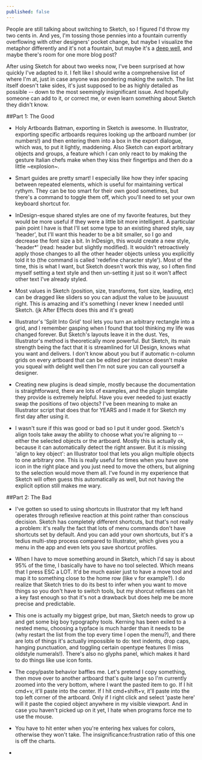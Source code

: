 ```yaml
---
published: false
---
```



People are still talking about switching to Sketch, so I figured I'd throw my two cents in. And yes, I'm tossing those pennies into a fountain currently overflowing with other designers' pocket change, but maybe I visualize the metaphor differently and it's not a fountain, but maybe it's a [deep well](https://twitter.com/blk/status/599257346724876289), and maybe there's room for one more blog post?

After using Sketch for about two weeks now, I've been surprised at how quickly I've adapted to it. I felt like I should write a comprehensive list of where I'm at, just in case anyone was pondering making the switch. The list itself doesn't take sides, it's just supposed to be as highly detailed as possible -- down to the most seemingly insignificant issue. And hopefully someone can add to it, or correct me, or even learn something about Sketch they didn't know.

##Part 1: The Good
- Holy Artboards Batman, exporting in Sketch is awesome. In Illustrator, exporting specific artboards requires looking up the artboard number (or numbers!) and then entering them into a box in the export dialogue, which was, to put it lightly, maddening. Also Sketch can export arbitrary objects and groups, a feature which I can only react to by making the gesture Italian chefs make when they kiss their fingertips and then do a little ~explosion~.

- Smart guides are pretty smart! I especially like how they infer spacing between repeated elements, which is useful for maintaining vertical rythym. They can be too smart for their own good sometimes, but there's a command to toggle them off, which you'll need to set your own keyboard shortcut for.

- InDesign-esque shared styles are one of my favorite features, but they would be more useful if they were a little bit more intelligent. A particular pain point I have is that I'll set some type to an existing shared style, say 'header', but I'll want this header to be a bit smaller, so I go and decrease the font size a bit. In InDesign, this would create a new style, 'header\*' (read: header but slightly modified). It wouldn't retroactively apply those changes to all the other header objects unless you explicitly told it to (the command is called 'redefine character style'). Most of the time, this is what I want, but Sketch doesn't work this way, so I often find myself setting a text style and then un-setting it just so it won't affect other text I've already styled.

- Most values in Sketch (position, size, transforms, font size, leading, etc) can be dragged like sliders so you can adjust the value to be juuuuust right. This is amazing and it's something I never knew I needed until Sketch. (jk After Effects does this and it's great)

- Illustrator's 'Split Into Grid' tool lets you turn an arbitrary rectangle into a grid, and I remember gasping when I found that tool thinking my life was changed forever. But Sketch's layouts leave it in the dust. Yes, Illustrator's method is theoretically more powerful. But Sketch, its main strength being the fact that it is streamlined for UI Design, knows what you want and delivers. I don't know about you but if automatic n-column grids on every artboard that can be edited per instance doesn't make you squeal with delight well then I'm not sure you can call yourself a designer.

- Creating new plugins is dead simple, mostly because the documentation is straightforward, there are lots of examples, and the plugin template they provide is extremely helpful. Have you ever needed to just exactly swap the positions of two objects? I've been meaning to make an Illustrator script that does that for YEARS and I made it for Sketch my first day after using it.

- I wasn't sure if this was good or bad so I put it under good. Sketch's align tools take away the ability to choose what you're aligning to -- either the selected objects or the artboard. Mostly this is actually ok, because it can automatically detect the right answer. But it *is* missing 'align to key object': an Illustrator tool that lets you align multiple objects to one arbitrary one. This is really useful for times when you have one icon in the right place and you just need to move the others, but aligning to the selection would move them all. I've found in my experience that Sketch will often guess this automatically as well, but not having the explicit option still makes me wary.


##Part 2: The Bad
- I've gotten so used to using shortcuts in Illustrator that my left hand operates through reflexive reaction at this point rather than conscious decision. Sketch has completely different shortcuts, but that's not really a problem: it's really the fact that lots of menu commands don't have shortcuts set by default. And you can add your own shortcuts, but it's a tedius multi-step process compared to Illustrator, which gives you a menu in the app and even lets you save shortcut profiles.

- When I have to move something around in Sketch, which I'd say is about 95% of the time, I basically have to have no tool selected. Which means that I press ESC a LOT. It'd be much easier just to have a move tool and map it to something close to the home row (like v for example?). I do realize that Sketch tries to do its best to infer when you want to move things so you don't have to switch tools, but my shorcut reflexes can hit a key fast enough so that it's not a drawback but does help me be more precise and predictable.

- This one is actually my biggest gripe, but man, Sketch needs to grow up and get some big boy typography tools. Kerning has been exiled to a nested menu, choosing a typface is much harder than it needs to be (why restart the list from the top every time I open the menu?), and there are lots of things it's actually impossible to do: text indents, drop caps, hanging punctuation, and toggling certain opentype features (I miss oldstyle numerals!). There's also no glyphs panel, which makes it hard to do things like use icon fonts.

- The copy/paste behavior baffles me. Let's pretend I copy something, then move over to another artboard that's quite large so I'm currently zoomed into the very bottom, where I want the pasted item to go. If I hit cmd+v, it'll paste into the center. If I hit cmd+shift+v, it'll paste into the top left corner of the artboard. Only if I right click and select 'paste here' will it paste the copied object anywhere in my visible viewport. And in case you haven't picked up on it yet, I hate when programs force me to use the mouse.

- You have to hit enter when you're entering hex values for colors, otherwise they won't take. The insignificance:frustration ratio of this one is off the charts.

- 
